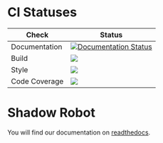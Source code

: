 # CI Statuses

Check | Status
---|---
Documentation|[![Documentation Status](https://readthedocs.org/projects/shadow-robot/badge)](http://shadow-robot.readthedocs.org/)
Build|[<img src="https://codebuild.eu-west-2.amazonaws.com/badges?uuid=eyJlbmNyeXB0ZWREYXRhIjoic1N0WG5nZDJBVHhUWUhqYW5wano2RFN1bU1rZDhpeW1ZL3g3L0dCeEZUOEw2NG9VUWN3ekhpU1diMWNBTkFwRmZrYk5TUmh4K2RnYlQxWXl3QTB5UDk4PSIsIml2UGFyYW1ldGVyU3BlYyI6Im9tN01Yc3dLS2h1ckwvWDUiLCJtYXRlcmlhbFNldFNlcmlhbCI6MX0%3D&branch=melodic-devel"/>](https://eu-west-2.console.aws.amazon.com/codesuite/codebuild/projects/auto_sr-ros-interface_melodic-devel_install_check/)
Style|[<img src="https://codebuild.eu-west-2.amazonaws.com/badges?uuid=eyJlbmNyeXB0ZWREYXRhIjoic1AvT3dYRE9IMUtSR0dtVEQzNTlrUGEvUTlDQ3A0UWNRZFJDOG40eXdSWFp0bnJRc2svOUMrOXpVL2V4L0lEVVBmcFV0MVd2RGRYUkp1cW5udXVwQTVVPSIsIml2UGFyYW1ldGVyU3BlYyI6ImU0KzVxQW9FSTYzUld3K0UiLCJtYXRlcmlhbFNldFNlcmlhbCI6MX0%3D&branch=melodic-devel"/>](https://eu-west-2.console.aws.amazon.com/codesuite/codebuild/projects/auto_sr-ros-interface_melodic-devel_style_check/)
Code Coverage|[<img src="https://codebuild.eu-west-2.amazonaws.com/badges?uuid=eyJlbmNyeXB0ZWREYXRhIjoiOGkvK05SaGc0bzBNMXdVM0JiRmtUbWdMUHArNTBseGFRSjhsdHdoS0psNHk1MVBScjFSb051ek1zaE1rNEg2UWNwQmk4VVhpNlZLZzJaYUMvbnBwU0VJPSIsIml2UGFyYW1ldGVyU3BlYyI6IkFHTmlpY3ZSUmVnUWttWDAiLCJtYXRlcmlhbFNldFNlcmlhbCI6MX0%3D&branch=melodic-devel"/>](https://eu-west-2.console.aws.amazon.com/codesuite/codebuild/projects/auto_sr-ros-interface_melodic-devel_code_coverage/)

# Shadow Robot

You will find our documentation on [readthedocs](shadow-robot.readthedocs.org).
